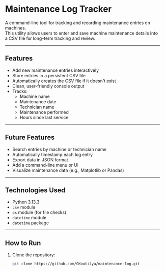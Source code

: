 # Maintenance Log Tracker

A command-line tool for tracking and recording maintenance entries on machines.  
This utility allows users to enter and save machine maintenance details into a CSV file for long-term tracking and review.

---

## Features

- Add new maintenance entries interactively
- Store entries in a persistent CSV file
- Automatically creates the CSV file if it doesn't exist
- Clean, user-friendly console output
- Tracks:
  - Machine name
  - Maintenance date
  - Technician name
  - Maintenance performed
  - Hours since last service

---

## Future Features

- Search entries by machine or technician name
- Automatically timestamp each log entry
- Export data in JSON format
- Add a command-line menu or UI
- Visualize maintenance data (e.g., Matplotlib or Pandas)

---

## Technologies Used

- Python 3.13.3
- `csv` module
- `os` module (for file checks)
- `datetime` module
- `datetime` package

---

## How to Run

1. Clone the repository:
   ```bash
   git clone https://github.com/GKoutilya/maintenance-log.git

